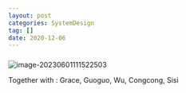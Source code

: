 ```yaml
---
layout: post
categories: SystemDesign
tag: [] 
date: 2020-12-06
---
```


###

![image-20230601111522503](https://p.ipic.vip/4i2nfa.png)



Together with : Grace, Guoguo, Wu, Congcong, Sisi